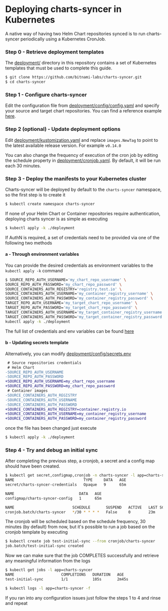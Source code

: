 # Deploying charts-syncer in Kubernetes

A native way of having two Helm Chart repositories synced is to run charts-syncer periodically using a Kubernetes CronJob.

### Step 0 - Retrieve deployment templates

The [deployment/](/deployment) directory in this repository contains a set of Kubernetes templates that must be used to complete this guide.

```bash
$ git clone https://github.com/bitnami-labs/charts-syncer.git
$ cd charts-syncer
```

### Step 1 - Configure charts-syncer

Edit the configuration file from [deployment/config/config.yaml](/deployment/config/config.yaml) and specify your source and target chart repositories. 
You can find a reference example [here](https://github.com/bitnami-labs/charts-syncer/blob/master/charts-syncer.yaml).

### Step 2 (optional) - Update deployment options

Edit [deployment/kustomization.yaml](/deployment/kustomization.yaml) and replace `images.NewTag` to point to the latest available release version. For example `v0.14.0`

You can also change the frequency of execution of the cron job by editing the schedule property in [deployment/cronjob.yaml](/deployment/cronjob.yaml). By default, it will be run each 30 minutes.


### Step 3 - Deploy the manifests to your Kubernetes cluster

Charts-syncer will be deployed by default to the `charts-syncer` namespace, so the first step is to create it

```bash
$ kubectl create namespace charts-syncer
```

If none of your Helm Chart or Container repositories require authentication, deploying charts syncer is as simple as executing

```bash
$ kubectl apply -k ./deployment
```

If AuthN is required, a set of credentials need to be provided via one of the following two methods

#### a - Through environment variables

You can provide the desired credentials as environment variables to the `kubectl apply -k` command

```bash
$ SOURCE_REPO_AUTH_USERNAME='my_chart_repo_username' \
SOURCE_REPO_AUTH_PASSWORD='my_chart_repo_password' \
SOURCE_CONTAINERS_AUTH_REGISTRY='registry.test.io' \
SOURCE_CONTAINERS_AUTH_USERNAME='my_container_registry_username' \
SOURCE_CONTAINERS_AUTH_PASSWORD='my_container_registry_password' \
TARGET_REPO_AUTH_USERNAME='my_target_chart_repo_username' \
TARGET_REPO_AUTH_PASSWORD='my_target_chart_repo_password' \
TARGET_CONTAINERS_AUTH_USERNAME='my_target_container_registry_username' \
TARGET_CONTAINERS_AUTH_PASSWORD='my_target_container_registry_password' \
kubectl apply -k ./deployment
```
The full list of credentials and env variables can be found [here](https://github.com/bitnami-labs/charts-syncer#configuration)

#### b - Updating secrets template

Alternatively, you can modify [deployment/config/secrets.env](/deployment/config/secrets.env) 

```diff
 # Source repositories credentials
 # Helm Chart
-SOURCE_REPO_AUTH_USERNAME
-SOURCE_REPO_AUTH_PASSWORD
+SOURCE_REPO_AUTH_USERNAME=my_chart_repo_username
+SOURCE_REPO_AUTH_PASSWORD=my_chart_repo_password
 # Container images
-SOURCE_CONTAINERS_AUTH_REGISTRY
-SOURCE_CONTAINERS_AUTH_USERNAME
-SOURCE_CONTAINERS_AUTH_PASSWORD
+SOURCE_CONTAINERS_AUTH_REGISTRY=container.registry.io
+SOURCE_CONTAINERS_AUTH_USERNAME=my_container_registry_username
+SOURCE_CONTAINERS_AUTH_PASSWORD=my_container_registry_password
```

once the file has been changed just execute

```bash
$ kubectl apply -k ./deployment
```

### Step 4 - Try and debug an initial sync

After completing the previous step, a cronjob, a secret and a config map should have been created.

```bash
$ kubectl get secret,configmap,cronjob -n charts-syncer -l app=charts-syncer
NAME                               TYPE     DATA   AGE
secret/charts-syncer-credentials   Opaque   9      65m

NAME                             DATA   AGE
configmap/charts-syncer-config   1      65m

NAME                          SCHEDULE       SUSPEND   ACTIVE   LAST SCHEDULE   AGE
cronjob.batch/charts-syncer   */30 * * * *   False     0        23m             65m
```

The cronjob will be scheduled based on the schedule frequency, 30 minutes (by default) from now,
but it's possible to run a job based on the cronjob template by executing

```bash
$ kubectl create job test-initial-sync --from cronjob/charts-syncer
job.batch/test-initial-sync created
```

Now we can make sure that the job COMPLETES successfully and retrieve any meaningful information from the logs

```bash
$ kubectl get jobs -l app=charts-syncer
NAME                     COMPLETIONS   DURATION   AGE
test-initial-sync        1/1           105s       2m45s

$ kubectl logs -l app=charts-syncer -f
```

If you ran into any configuration issues just follow the steps 1 to 4 and rinse and repeat
